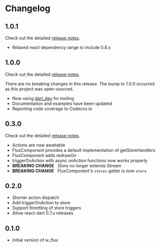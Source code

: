 # Changelog

## 1.0.1
Check out the detailed [release notes](//github.com/Workiva/w_flux/releases/tag/1.0.1).

- Relaxed react dependency range to include 0.8.x

## 1.0.0
Check out the detailed [release notes](//github.com/Workiva/w_flux/releases/tag/1.0.0).

There are no breaking changes in this release. The bump to 1.0.0 occurred as this project was open-sourced.

- Now using [dart_dev](//github.com/Workiva/dart_dev) for tooling
- Documentation and examples have been updated
- Reporting code coverage to Codecov.io

## 0.3.0
Check out the detailed [release notes](//github.com/Workiva/w_flux/releases/tag/0.3.0).

- Actions are now awaitable
- FluxComponent provides a default implementation of getStoreHandlers
- FluxComponent adds redrawOn
- triggerOnAction with async onAction functions now works properly
- **BREAKING CHANGE** &nbsp; Store no longer extends Stream
- **BREAKING CHANGE** &nbsp; FluxComponent's `stores` getter is now `store`

## 0.2.0
- Shorter action dispatch
- Add triggerOnAction to store 
- Support throttling of store triggers
- Allow react-dart 0.7.x releases

## 0.1.0
- Initial version of w_flux
